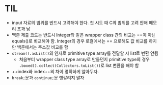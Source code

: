 # TIL

* input 자료의 범위를 반드시 고려해야 한다. 첫 시도 때 C의 범위를 고려 안해 메모리 초과 남
* 백준 제출 코드는 반드시 Integer와 같은 wrapper class 간의 비교는 ==이 아닌 equals()로 비교해야 함. Integer의 경우 로컬에서는 == 으로해도 값 비교를 하지만 백준에서는 주소값 비교를 함
* `stream().asList()`의 인자로 primitive type array를 전달할 시 list로 변환 안됨
    * 처음부터 wrapper class type array로 만들던지 primitive type의 경우 `.boxed().collect(Collectors.toList())`로 list 변환을 해야 함
* ++index와 index++의 차이 명확하게 알아두자.
* `break;`문과 `continue;`문 햇갈리지 말자